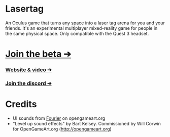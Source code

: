 # Lasertag

An Oculus game that turns any space into a laser tag arena for you and your friends. It's an experimental multiplayer mixed-reality game for people in the same physical space. Only compatible with the Quest 3 headset.

# [Join the beta ➔](https://www.meta.com/s/59aIPXxXi)
### [Website & video ➔](https://anagly.ph/)
### [Join the discord ➔](https://discord.com/invite/DgTqG5A6BD)

# Credits

- UI sounds from [Fourier](https://opengameart.org/users/fourier) on opengameart.org
- "Level up sound effects" by Bart Kelsey. Commissioned by Will Corwin for OpenGameArt.org (http://opengameart.org)

